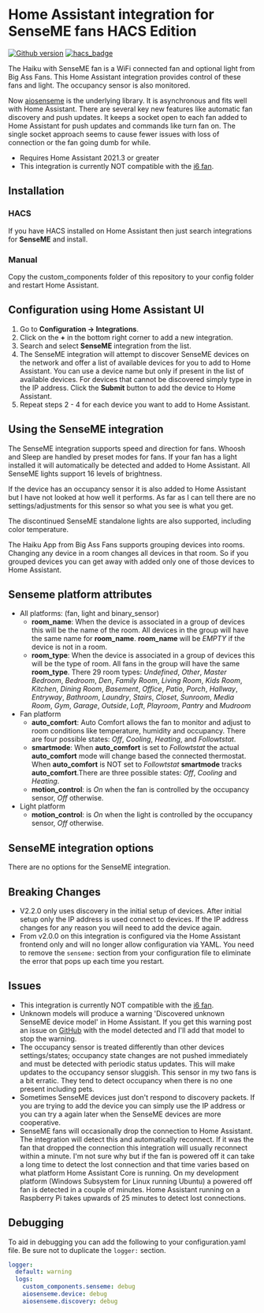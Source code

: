 # Home Assistant integration for SenseME fans HACS Edition

[![Github version](https://img.shields.io/github/v/release/mikelawrence/senseme-hacs)](https://github.com/mikelawrence/senseme-hacs/releases/latest) [![hacs_badge](https://img.shields.io/badge/HACS-Default-orange.svg)](https://hacs.xyz/)

The Haiku with SenseME fan is a WiFi connected fan and optional light from Big Ass Fans. This Home Assistant integration provides control of these fans and light. The occupancy sensor is also monitored.

Now [aiosenseme](https://pypi.org/project/aiosenseme/) is the underlying library. It is asynchronous and fits well with Home Assistant. There are several key new features like automatic fan discovery and push updates. It keeps a socket open to each fan added to Home Assistant for push updates and commands like turn fan on. The single socket approach seems to cause fewer issues with loss of connection or the fan going dumb for while.

* Requires Home Assistant 2021.3 or greater
* This integration is currently NOT compatible with the [i6 fan](https://www.bigassfans.com/fans/i6/).

## Installation

### HACS

If you have HACS installed on Home Assistant then just search integrations for **SenseME** and install.

### Manual

Copy the custom_components folder of this repository to your config folder and restart Home Assistant.

## Configuration using Home Assistant UI

1. Go to **Configuration -> Integrations**.
2. Click on the **+** in the bottom right corner to add a new integration.
3. Search and select **SenseME** integration from the list.
4. The SenseME integration will attempt to discover SenseME devices on the network and offer a list of available devices for you to add to Home Assistant. You can use a device name but only if present in the list of available devices. For devices that cannot be discovered simply type in the IP address. Click the **Submit** button to add the device to Home Assistant.
5. Repeat steps 2 - 4 for each device you want to add to Home Assistant.

## Using the SenseME integration

The SenseME integration supports speed and direction for fans. Whoosh and Sleep are handled by preset modes for fans. If your fan has a light installed it will automatically be detected and added to Home Assistant. All SenseME lights support 16 levels of brightness.

If the device has an occupancy sensor it is also added to Home Assistant but I have not looked at how well it performs. As far as I can tell there are no settings/adjustments for this sensor so what you see is what you get.

The discontinued SenseME standalone lights are also supported, including color temperature.

The Haiku App from Big Ass Fans supports grouping devices into rooms. Changing any device in a room changes all devices in that room. So if you grouped devices you can get away with added only one of those devices to Home Assistant.

## Senseme platform attributes

* All platforms: (fan, light and binary_sensor)
  * **room_name**: When the device is associated in a group of devices this will be the name of the room. All devices in the group will have the same name for **room_name**. **room_name** will be *EMPTY* if the device is not in a room.
  * **room_type**: When the device is associated in a group of devices this will be the type of room. All fans in the group will have the same **room_type**. There 29 room types: *Undefined*, *Other*, *Master Bedroom*, *Bedroom*, *Den*, *Family Room*, *Living Room*, *Kids Room*, *Kitchen*, *Dining Room*, *Basement*, *Office*, *Patio*, *Porch*, *Hallway*, *Entryway*, *Bathroom*, *Laundry*, *Stairs*, *Closet*, *Sunroom*, *Media Room*, *Gym*, *Garage*, *Outside*, *Loft*, *Playroom*, *Pantry* and *Mudroom*
* Fan platform
  * **auto_comfort**: Auto Comfort allows the fan to monitor and adjust to room conditions like temperature, humidity and occupancy. There are four possible states: *Off*, *Cooling*, *Heating*, and *Followtstat*.
  * **smartmode**: When **auto_comfort** is set to *Followtstat* the actual **auto_comfort** mode will change based the connected thermostat. When **auto_comfort** is NOT set to *Followtstat* **smartmode** tracks **auto_comfort**.There are three possible states: *Off*, *Cooling* and *Heating*.
  * **motion_control**: is *On* when the fan is controlled by the occupancy sensor, *Off* otherwise.
* Light platform
  * **motion_control**: is *On* when the light is controlled by the occupancy sensor, *Off* otherwise.

## SenseME integration options

There are no options for the SenseME integration.

## Breaking Changes

* V2.2.0 only uses discovery in the initial setup of devices. After initial setup only the IP address is used connect to devices. If the IP address changes for any reason you will need to add the device again.
* From v2.0.0 on this integration is configured via the Home Assistant frontend only and will no longer allow configuration via YAML. You need to remove the ```senseme:``` section from your configuration file to eliminate the error that pops up each time you restart.

## Issues

* This integration is currently NOT compatible with the [i6 fan](https://www.bigassfans.com/fans/i6/).
* Unknown models will produce a warning 'Discovered unknown SenseME device model' in Home Assistant. If you get this warning post an issue on [GitHub](https://github.com/mikelawrence/senseme-hacs/issues) with the model detected and I'll add that model to stop the warning.
* The occupancy sensor is treated differently than other devices settings/states; occupancy state changes are not pushed immediately and must be detected with periodic status updates. This will make updates to the occupancy sensor sluggish. This sensor in my two fans is a bit erratic. They tend to detect occupancy when there is no one present including pets.
* Sometimes SenseME devices just don't respond to discovery packets. If you are trying to add the device you can simply use the IP address or you can try a again later when the SenseME devices are more cooperative.
* SenseME fans will occasionally drop the connection to Home Assistant. The integration will detect this and automatically reconnect. If it was the fan that dropped the connection this integration will usually reconnect within a minute. I'm not sure why but if the fan is powered off it can take a long time to detect the lost connection and that time varies based on what platform Home Assistant Core is running. On my development platform (Windows Subsystem for Linux running Ubuntu) a powered off fan is detected in a couple of minutes. Home Assistant running on a Raspberry Pi takes upwards of 25 minutes to detect lost connections.

## Debugging

To aid in debugging you can add the following to your configuration.yaml file. Be sure not to duplicate the ```logger:``` section.

```yaml
logger:
  default: warning
  logs:
    custom_components.senseme: debug
    aiosenseme.device: debug
    aiosenseme.discovery: debug
```
